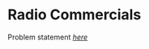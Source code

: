 Radio Commercials
=============
Problem statement
_[here](https://open.kattis.com/problems/commercials)_